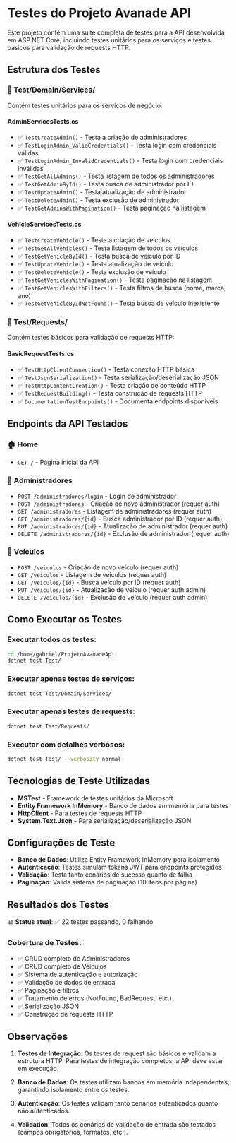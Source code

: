 # Testes do Projeto Avanade API

Este projeto contém uma suite completa de testes para a API desenvolvida em ASP.NET Core, incluindo testes unitários para os serviços e testes básicos para validação de requests HTTP.

## Estrutura dos Testes

### 📁 Test/Domain/Services/
Contém testes unitários para os serviços de negócio:

#### AdminServicesTests.cs
- ✅ `TestCreateAdmin()` - Testa a criação de administradores
- ✅ `TestLoginAdmin_ValidCredentials()` - Testa login com credenciais válidas
- ✅ `TestLoginAdmin_InvalidCredentials()` - Testa login com credenciais inválidas
- ✅ `TestGetAllAdmins()` - Testa listagem de todos os administradores
- ✅ `TestGetAdminById()` - Testa busca de administrador por ID
- ✅ `TestUpdateAdmin()` - Testa atualização de administrador
- ✅ `TestDeleteAdmin()` - Testa exclusão de administrador
- ✅ `TestGetAdminsWithPagination()` - Testa paginação na listagem

#### VehicleServicesTests.cs
- ✅ `TestCreateVehicle()` - Testa a criação de veículos
- ✅ `TestGetAllVehicles()` - Testa listagem de todos os veículos
- ✅ `TestGetVehicleById()` - Testa busca de veículo por ID
- ✅ `TestUpdateVehicle()` - Testa atualização de veículo
- ✅ `TestDeleteVehicle()` - Testa exclusão de veículo
- ✅ `TestGetVehiclesWithPagination()` - Testa paginação na listagem
- ✅ `TestGetVehiclesWithFilters()` - Testa filtros de busca (nome, marca, ano)
- ✅ `TestGetVehicleByIdNotFound()` - Testa busca de veículo inexistente

### 📁 Test/Requests/
Contém testes básicos para validação de requests HTTP:

#### BasicRequestTests.cs
- ✅ `TestHttpClientConnection()` - Testa conexão HTTP básica
- ✅ `TestJsonSerialization()` - Testa serialização/deserialização JSON
- ✅ `TestHttpContentCreation()` - Testa criação de conteúdo HTTP
- ✅ `TestRequestBuilding()` - Testa construção de requests HTTP
- ✅ `DocumentationTestEndpoints()` - Documenta endpoints disponíveis

## Endpoints da API Testados

### 🏠 Home
- `GET /` - Página inicial da API

### 👤 Administradores
- `POST /administradores/login` - Login de administrador
- `POST /administradores` - Criação de novo administrador (requer auth)
- `GET /administradores` - Listagem de administradores (requer auth)
- `GET /administradores/{id}` - Busca administrador por ID (requer auth)
- `PUT /administradores/{id}` - Atualização de administrador (requer auth)
- `DELETE /administradores/{id}` - Exclusão de administrador (requer auth)

### 🚗 Veículos
- `POST /veiculos` - Criação de novo veículo (requer auth)
- `GET /veiculos` - Listagem de veículos (requer auth)
- `GET /veiculos/{id}` - Busca veículo por ID (requer auth)
- `PUT /veiculos/{id}` - Atualização de veículo (requer auth admin)
- `DELETE /veiculos/{id}` - Exclusão de veículo (requer auth admin)

## Como Executar os Testes

### Executar todos os testes:
```bash
cd /home/gabriel/ProjetoAvanadeApi
dotnet test Test/
```

### Executar apenas testes de serviços:
```bash
dotnet test Test/Domain/Services/
```

### Executar apenas testes de requests:
```bash
dotnet test Test/Requests/
```

### Executar com detalhes verbosos:
```bash
dotnet test Test/ --verbosity normal
```

## Tecnologias de Teste Utilizadas

- **MSTest** - Framework de testes unitários da Microsoft
- **Entity Framework InMemory** - Banco de dados em memória para testes
- **HttpClient** - Para testes de requests HTTP
- **System.Text.Json** - Para serialização/deserialização JSON

## Configurações de Teste

- **Banco de Dados**: Utiliza Entity Framework InMemory para isolamento
- **Autenticação**: Testes simulam tokens JWT para endpoints protegidos
- **Validação**: Testa tanto cenários de sucesso quanto de falha
- **Paginação**: Valida sistema de paginação (10 itens por página)

## Resultados dos Testes

📊 **Status atual**: ✅ 22 testes passando, 0 falhando

### Cobertura de Testes:
- ✅ CRUD completo de Administradores
- ✅ CRUD completo de Veículos  
- ✅ Sistema de autenticação e autorização
- ✅ Validação de dados de entrada
- ✅ Paginação e filtros
- ✅ Tratamento de erros (NotFound, BadRequest, etc.)
- ✅ Serialização JSON
- ✅ Construção de requests HTTP

## Observações

1. **Testes de Integração**: Os testes de request são básicos e validam a estrutura HTTP. Para testes de integração completos, a API deve estar em execução.

2. **Banco de Dados**: Os testes utilizam bancos em memória independentes, garantindo isolamento entre os testes.

3. **Autenticação**: Os testes validam tanto cenários autenticados quanto não autenticados.

4. **Validation**: Todos os cenários de validação de entrada são testados (campos obrigatórios, formatos, etc.).
